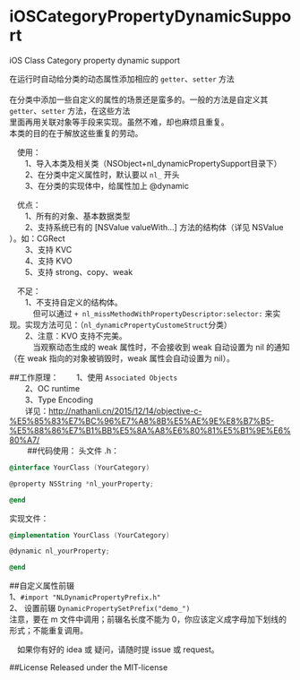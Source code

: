 # iOSCategoryPropertyDynamicSupport
iOS Class Category property dynamic support
 
 在运行时自动给分类的动态属性添加相应的 `getter`、`setter` 方法</br>  
 在分类中添加一些自定义的属性的场景还是蛮多的。一般的方法是自定义其 `getter`、`setter` 方法，在这些方法  
 里面再用关联对象等手段来实现。虽然不难，却也麻烦且重复。  
 本类的目的在于解放这些重复的劳动。  
 
 　使用：  
 　　1、导入本类及相关类（NSObject+nl_dynamicPropertySupport目录下）  
 　　2、在分类中定义属性时，默认要以 `nl_` 开头  
 　　3、在分类的实现体中，给属性加上 @dynamic  
 
 　优点：  
 　　1、所有的对象、基本数据类型  
 　　2、支持系统已有的 [NSValue valueWith...] 方法的结构体（详见 NSValue ）。如：CGRect  
 　　3、支持 KVC  
 　　4、支持 KVO  
 　　5、支持 strong、copy、weak  
 
 　不足：   
 　　1、不支持自定义的结构体。   
 　　　但可以通过 `+ nl_missMethodWithPropertyDescriptor:selector:` 来实现。实现方法可见：（`nl_dynamicPropertyCustomeStruct`分类）  
 　　2、注意：KVO 支持不完美。  
 　　　当观察动态生成的 weak 属性时，不会接收到 weak 自动设置为 nil 的通知（在 weak 指向的对象被销毁时，weak 属性会自动设置为 nil）。  
 
##工作原理：
 　　1、使用 `Associated Objects`  
 　　2、OC runtime  
 　　3、Type Encoding  
 　　详见：http://nathanli.cn/2015/12/14/objective-c-%E5%85%83%E7%BC%96%E7%A8%8B%E5%AE%9E%E8%B7%B5-%E5%88%86%E7%B1%BB%E5%8A%A8%E6%80%81%E5%B1%9E%E6%80%A7/  
 　　
##代码使用：
 头文件 .h：  
 ```Objective-C
 @interface YourClass (YourCategory)
 
 @property NSString *nl_yourProperty;
 
 @end
 ```
 
 实现文件：  
 ```Objective-C
 @implementation YourClass (YourCategory)
 
 @dynamic nl_yourProperty;
 
 @end
 ```
 
##自定义属性前辍  
  1、`#import "NLDynamicPropertyPrefix.h"` </br>
  2、 设置前辍 `DynamicPropertySetPrefix("demo_")` </br>
  注意，要在 m 文件中调用；前辍名长度不能为 0，你应该定义成字母加下划线的形式；不能重复调用。
  
 
 
  　如果你有好的 idea 或 疑问，请随时提 issue 或 request。 
 
##License
Released under the MIT-license
